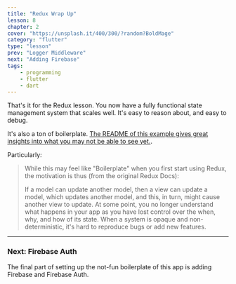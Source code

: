 ```yaml
---
title: "Redux Wrap Up"
lesson: 8
chapter: 2
cover: "https://unsplash.it/400/300/?random?BoldMage"
category: "flutter"
type: "lesson"
prev: "Logger Middleware"
next: "Adding Firebase"
tags:
    - programming
    - flutter
    - dart
---
```


That's it for the Redux lesson. You now have a fully functional state management system that scales well. It's easy to reason about, and easy to debug.

It's also a ton of boilerplate. [The README of this example gives great insights into what you may not be able to see yet.](https://gitlab.com/brianegan/flutter_architecture_samples/tree/master/example/redux).

Particularly:

> While this may feel like "Boilerplate" when you first start using Redux, the motivation is thus (from the original Redux Docs):
>
> If a model can update another model, then a view can update a model, which updates another model, and this, in turn, might cause another view to update. At some point, you no longer understand what happens in your app as you have lost control over the when, why, and how of its state. When a system is opaque and non-deterministic, it's hard to reproduce bugs or add new features.

---

### Next: Firebase Auth

The final part of setting up the not-fun boilerplate of this app is adding Firebase and Firebase Auth.
